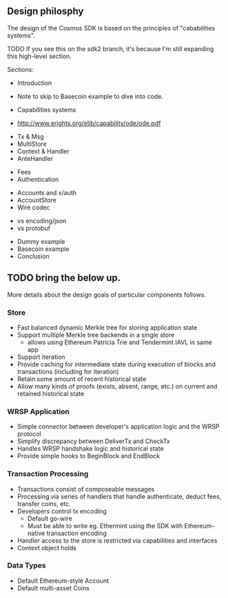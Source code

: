 ## Design philosphy

The design of the Cosmos SDK is based on the principles of "cababilities systems".

TODO If you see this on the sdk2 branch, it's because I'm still expanding this high-level section.

Sections:

* Introduction
 - Note to skip to Basecoin example to dive into code.
* Capabilities systems
 - http://www.erights.org/elib/capability/ode/ode.pdf
* Tx & Msg
* MultiStore
* Context & Handler
* AnteHandler
 - Fees
 - Authentication
* Accounts and x/auth
* AccountStore
* Wire codec
 - vs encoding/json
 - vs protobuf
* Dummy example
* Basecoin example
* Conclusion

## ######################################
## TODO bring the below up.

More details about the design goals of particular components follows.

### Store

- Fast balanced dynamic Merkle tree for storing application state
- Support multiple Merkle tree backends in a single store 
    - allows using Ethereum Patricia Trie and Tendermint IAVL in same app
- Support iteration
- Provide caching for intermediate state during execution of blocks and transactions (including for iteration)
- Retain some amount of recent historical state
- Allow many kinds of proofs (exists, absent, range, etc.) on current and retained historical state

### WRSP Application

- Simple connector between developer's application logic and the WRSP protocol
- Simplify discrepancy between DeliverTx and CheckTx
- Handles WRSP handshake logic and historical state
- Provide simple hooks to BeginBlock and EndBlock 

### Transaction Processing

- Transactions consist of composeable messages 
- Processing via series of handlers that handle authenticate, deduct fees, transfer coins, etc.
- Developers control tx encoding
    - Default go-wire
    - Must be able to write eg. Ethermint using the SDK with Ethereum-native transaction encoding
- Handler access to the store is restricted via capabilities and interfaces
- Context object holds

### Data Types

- Default Ethereum-style Account 
- Default multi-asset Coins



